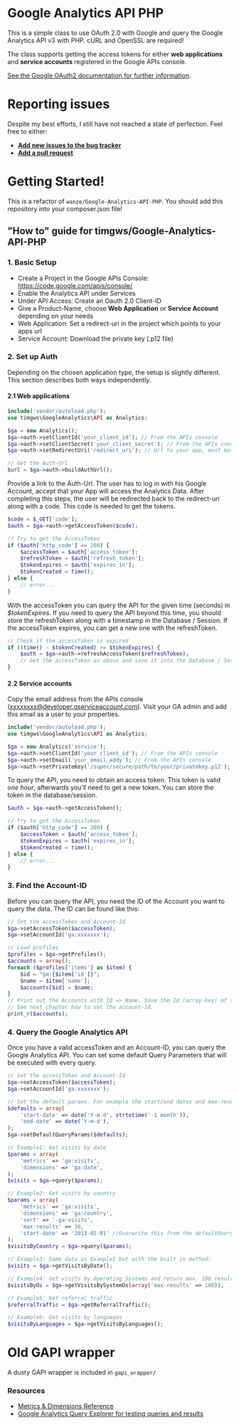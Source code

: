 # Google Analytics API PHP

This is a simple class to use OAuth 2.0 with Google and query the Google Analytics API v3 with PHP. cURL and OpenSSL are required!

The class supports getting the access tokens for either **web applications** and **service accounts** registered in the Google APIs console.

[See the Google OAuth2 documentation for further information](https://developers.google.com/accounts/docs/OAuth2).

# Reporting issues
Despite my best efforts, I still have not reached a state of perfection. Feel free to either:
* **[Add new issues to the bug tracker](https://github.com/timgws/Google-Analytics-API-PHP/issues)**
* **[Add a pull request](https://github.com/timgws/Google-Analytics-API-PHP/pulls)**

# Getting Started!
This is a refactor of `wanze/Google-Analytics-API-PHP`. You should add this repository into your composer.json file!

## "How to" guide for timgws/Google-Analytics-API-PHP

### 1. Basic Setup

* Create a Project in the Google APIs Console: https://code.google.com/apis/console/
* Enable the Analytics API under Services
* Under API Access: Create an Oauth 2.0 Client-ID
* Give a Product-Name, choose **Web Application** or **Service Account** depending on your needs
* Web Application: Set a redirect-uri in the project which points to your apps url
* Service Account: Download the private key (.p12 file)

### 2. Set up Auth

Depending on the chosen application type, the setup is slightly different. This section describes both ways independently.

#### 2.1 Web applications

```php
include('vendor/autoload.php');
use timgws\GoogleAnalytics\API as Analytics;

$ga = new Analytics();
$ga->auth->setClientId('your_client_id'); // From the APIs console
$ga->auth->setClientSecret('your_client_secret'); // From the APIs console
$ga->auth->setRedirectUri('redirect_uri'); // Url to your app, must match one in the APIs console

// Get the Auth-Url
$url = $ga->auth->buildAuthUrl();
```

Provide a link to the Auth-Url. The user has to log in with his Google Account, accept that your App will access the Analytics Data. After completing this steps, 
the user will be redirected back to the redirect-uri along with a code.
This code is needed to get the tokens.

```php
$code = $_GET['code'];
$auth = $ga->auth->getAccessToken($code);

// Try to get the AccessToken
if ($auth['http_code'] == 200) {
	$accessToken = $auth['access_token'];
	$refreshToken = $auth['refresh_token'];
	$tokenExpires = $auth['expires_in'];
	$tokenCreated = time();
} else {
	// error...
}
```

With the accessToken you can query the API for the given time (seconds) in *$tokenExpires*.
If you need to query the API beyond this time, you should store the refreshToken along with a timestamp in the Database / Session.
If the accessToken expires, you can get a new one with the refreshToken.

```php
// Check if the accessToken is expired
if ((time() - $tokenCreated) >= $tokenExpires) {
	$auth = $ga->auth->refreshAccessToken($refreshToken);
	// Get the accessToken as above and save it into the Database / Session
}
```

#### 2.2 Service accounts

Copy the email address from the APIs console (xxxxxxxx@developer.gserviceaccount.com). Visit your GA admin and add this email
as a user to your properties.

```php
include('vendor/autoload.php');
use timgws\GoogleAnalytics\API as Analytics;

$ga = new Analytics('service');
$ga->auth->setClientId('your_client_id'); // From the APIs console
$ga->auth->setEmail('your_email_addy'); // From the APIs console
$ga->auth->setPrivateKey('/super/secure/path/to/your/privatekey.p12'); // Path to the .p12 file
```

To query the API, you need to obtain an access token. This token is valid *one hour*, afterwards you'll need to get a new
token. You can store the token in the database/session.

```php
$auth = $ga->auth->getAccessToken();

// Try to get the AccessToken
if ($auth['http_code'] == 200) {
	$accessToken = $auth['access_token'];
	$tokenExpires = $auth['expires_in'];
	$tokenCreated = time();
} else {
	// error...
}
```

### 3. Find the Account-ID

Before you can query the API, you need the ID of the Account you want to query the data.
The ID can be found like this:

```php
// Set the accessToken and Account-Id
$ga->setAccessToken($accessToken);
$ga->setAccountId('ga:xxxxxxx');

// Load profiles
$profiles = $ga->getProfiles();
$accounts = array();
foreach ($profiles['items'] as $item) {
	$id = "ga:{$item['id']}";
	$name = $item['name'];
	$accounts[$id] = $name;
}
// Print out the Accounts with Id => Name. Save the Id (array-key) of the account you want to query data. 
// See next chapter how to set the account-id.
print_r($accounts);
```

### 4. Query the Google Analytics API

Once you have a valid accessToken and an Account-ID, you can query the Google Analytics API.
You can set some default Query Parameters that will be executed with every query.

```php
// Set the accessToken and Account-Id
$ga->setAccessToken($accessToken);
$ga->setAccountId('ga:xxxxxxx');

// Set the default params. For example the start/end dates and max-results
$defaults = array(
	'start-date' => date('Y-m-d', strtotime('-1 month')),
	'end-date' => date('Y-m-d'),
);
$ga->setDefaultQueryParams($defaults);

// Example1: Get visits by date
$params = array(
	'metrics' => 'ga:visits',
	'dimensions' => 'ga:date',
);
$visits = $ga->query($params);

// Example2: Get visits by country
$params = array(
	'metrics' => 'ga:visits',
	'dimensions' => 'ga:country',
	'sort' => '-ga:visits',
	'max-results' => 30,
	'start-date' => '2013-01-01' //Overwrite this from the defaultQueryParams
); 
$visitsByCountry = $ga->query($params);

// Example3: Same data as Example1 but with the built in method:
$visits = $ga->getVisitsByDate();

// Example4: Get visits by Operating Systems and return max. 100 results
$visitsByOs = $ga->getVisitsBySystemOs(array('max-results' => 100));

// Example5: Get referral traffic
$referralTraffic = $ga->getReferralTraffic();

// Example6: Get visits by languages
$visitsByLanguages = $ga->getVisitsByLanguages();
```

# Old GAPI wrapper
A dusty GAPI wrapper is included in `gapi_wrapper/`

### Resources
* [Metrics & Dimensions Reference](https://developers.google.com/analytics/devguides/reporting/core/dimsmets)
* [Google Analytics Query Explorer for testing queries and results](http://ga-dev-tools.appspot.com/explorer/)
